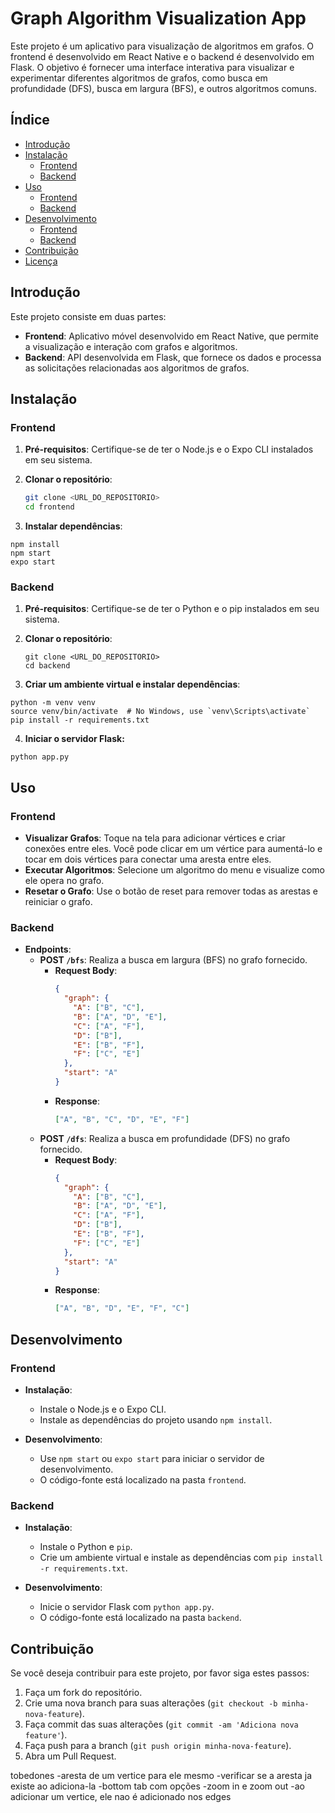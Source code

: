 # Graph Algorithm Visualization App

Este projeto é um aplicativo para visualização de algoritmos em grafos. O frontend é desenvolvido em React Native e o backend é desenvolvido em Flask. O objetivo é fornecer uma interface interativa para visualizar e experimentar diferentes algoritmos de grafos, como busca em profundidade (DFS), busca em largura (BFS), e outros algoritmos comuns.

## Índice

- [Introdução](#introdução)
- [Instalação](#instalação)
  - [Frontend](#frontend)
  - [Backend](#backend)
- [Uso](#uso)
  - [Frontend](#frontend-1)
  - [Backend](#backend-1)
- [Desenvolvimento](#desenvolvimento)
  - [Frontend](#desenvolvimento-frontend)
  - [Backend](#desenvolvimento-backend)
- [Contribuição](#contribuição)
- [Licença](#licença)

## Introdução

Este projeto consiste em duas partes:

- **Frontend**: Aplicativo móvel desenvolvido em React Native, que permite a visualização e interação com grafos e algoritmos.
- **Backend**: API desenvolvida em Flask, que fornece os dados e processa as solicitações relacionadas aos algoritmos de grafos.

## Instalação

### Frontend

1. **Pré-requisitos**: Certifique-se de ter o Node.js e o Expo CLI instalados em seu sistema.

2. **Clonar o repositório**:

   ```bash
   git clone <URL_DO_REPOSITORIO>
   cd frontend

   ```

3. **Instalar dependências**:

```
npm install
npm start
expo start
```

### Backend

1. **Pré-requisitos**: Certifique-se de ter o Python e o pip instalados em seu sistema.

2. **Clonar o repositório**:

   ```
   git clone <URL_DO_REPOSITORIO>
   cd backend
   ```

3. **Criar um ambiente virtual e instalar dependências**:

```
python -m venv venv
source venv/bin/activate  # No Windows, use `venv\Scripts\activate`
pip install -r requirements.txt
```

4. **Iniciar o servidor Flask:**
```
python app.py
```

## Uso

### Frontend

- **Visualizar Grafos**: Toque na tela para adicionar vértices e criar conexões entre eles. Você pode clicar em um vértice para aumentá-lo e tocar em dois vértices para conectar uma aresta entre eles.
- **Executar Algoritmos**: Selecione um algoritmo do menu e visualize como ele opera no grafo.
- **Resetar o Grafo**: Use o botão de reset para remover todas as arestas e reiniciar o grafo.

### Backend

- **Endpoints**:
  - **POST `/bfs`**: Realiza a busca em largura (BFS) no grafo fornecido.
    - **Request Body**:
      ```json
      {
        "graph": {
          "A": ["B", "C"],
          "B": ["A", "D", "E"],
          "C": ["A", "F"],
          "D": ["B"],
          "E": ["B", "F"],
          "F": ["C", "E"]
        },
        "start": "A"
      }
      ```
    - **Response**:
      ```json
      ["A", "B", "C", "D", "E", "F"]
      ```
  - **POST `/dfs`**: Realiza a busca em profundidade (DFS) no grafo fornecido.
    - **Request Body**:
      ```json
      {
        "graph": {
          "A": ["B", "C"],
          "B": ["A", "D", "E"],
          "C": ["A", "F"],
          "D": ["B"],
          "E": ["B", "F"],
          "F": ["C", "E"]
        },
        "start": "A"
      }
      ```
    - **Response**:
      ```json
      ["A", "B", "D", "E", "F", "C"]
      ```

## Desenvolvimento

### Frontend

- **Instalação**:
  - Instale o Node.js e o Expo CLI.
  - Instale as dependências do projeto usando `npm install`.

- **Desenvolvimento**:
  - Use `npm start` ou `expo start` para iniciar o servidor de desenvolvimento.
  - O código-fonte está localizado na pasta `frontend`.

### Backend

- **Instalação**:
  - Instale o Python e `pip`.
  - Crie um ambiente virtual e instale as dependências com `pip install -r requirements.txt`.

- **Desenvolvimento**:
  - Inicie o servidor Flask com `python app.py`.
  - O código-fonte está localizado na pasta `backend`.

## Contribuição

Se você deseja contribuir para este projeto, por favor siga estes passos:

1. Faça um fork do repositório.
2. Crie uma nova branch para suas alterações (`git checkout -b minha-nova-feature`).
3. Faça commit das suas alterações (`git commit -am 'Adiciona nova feature'`).
4. Faça push para a branch (`git push origin minha-nova-feature`).
5. Abra um Pull Request.

tobedones
-aresta de um vertice para ele mesmo
-verificar se a aresta ja existe ao adiciona-la
-bottom tab com opções
-zoom in e zoom out
-ao adicionar um vertice, ele nao é adicionado nos edges